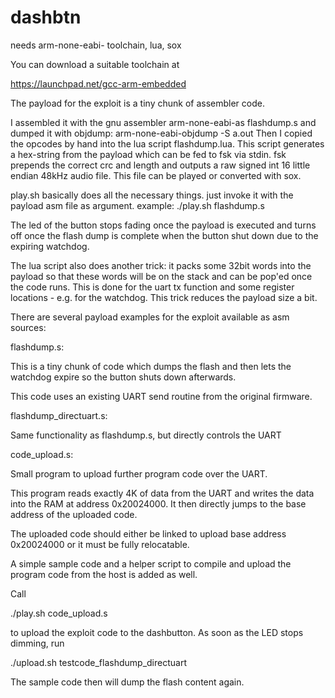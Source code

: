 # dashbtn
needs arm-none-eabi- toolchain, lua, sox

You can download a suitable toolchain at 

https://launchpad.net/gcc-arm-embedded

The payload for the exploit is a tiny chunk of assembler code. 

I assembled it with the gnu assembler arm-none-eabi-as flashdump.s and
dumped it with objdump: arm-none-eabi-objdump -S a.out
Then I copied the opcodes by hand into the lua script flashdump.lua.
This script generates a hex-string from the payload which can be fed
to fsk via stdin. fsk prepends the correct crc and length and outputs
a raw signed int 16 little endian 48kHz audio file. This file can be
played or converted with sox.

play.sh basically does all the necessary things.
just invoke it with the payload asm file as argument.
example: ./play.sh flashdump.s

The led of the button stops fading once the payload is executed and
turns off once the flash dump is complete when the button shut down
due to the expiring watchdog.

The lua script also does another trick: it packs some 32bit words into
the payload so that these words will be on the stack and can be pop'ed
once the code runs. This is done for the uart tx function and some
register locations - e.g. for the watchdog. This trick reduces the
payload size a bit.



There are several payload examples for the exploit available 
as asm sources:


flashdump.s:

This is a tiny chunk of code which dumps the flash and then lets 
the watchdog expire so the button shuts down afterwards. 

This code uses an existing UART send routine from the original 
firmware.


flashdump_directuart.s:

Same functionality as flashdump.s, but directly controls the UART


code_upload.s:

Small program to upload further program code over the UART.

This program reads exactly 4K of data from the UART and writes the data
into the RAM at address 0x20024000. It then directly jumps to the 
base address of the uploaded code.

The uploaded code should either be linked to upload base address 
0x20024000 or it must be fully relocatable.

A simple sample code and a helper script to compile and upload the
program code from the host is added as well.

Call 

./play.sh code_upload.s 

to upload the exploit code to the dashbutton. As soon as the LED stops
dimming, run

./upload.sh testcode_flashdump_directuart

The sample code then will dump the flash content again.






